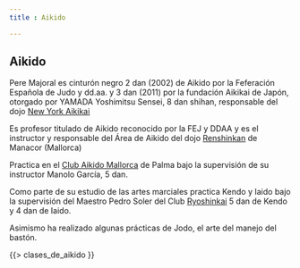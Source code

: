 ```yaml
---
title : Aikido

---
```


## Aikido

Pere Majoral es cinturón negro 2 dan (2002) de Aikido por la Feferación Española de Judo y dd.aa. y 3 dan (2011) por la fundación Aikikai de Japón, otorgado por YAMADA Yoshimitsu Sensei, 8 dan shihan, responsable del dojo [New York Aikikai](http://www.nyaikikai.com/)

        
Es profesor titulado de Aikido reconocido por la FEJ y DDAA y es el instructor y responsable del Área de Aikido del dojo [Renshinkan][mapa] de Manacor (Mallorca)

Practica en el [Club Aikido Mallorca](http://aikidomallorca.com) de Palma bajo la supervisión de su instructor Manolo García, 5 dan.

Como parte de su estudio de las artes marciales practica Kendo y Iaido bajo la supervisión del Maestro Pedro Soler del Club [Ryoshinkai](http://ryoshinkai.com/) 5 dan de Kendo y 4 dan de Iaido.

Asimismo ha realizado algunas prácticas de Jodo, el arte del manejo del bastón.

{{> clases_de_aikido }}

[mapa]: http://maps.google.es/maps/place?f=q&amp;source=s_q&amp;hl=es&amp;geocode=&amp;q=renshinkanmallorca.com&amp;vps=1&amp;jsv=168d&amp;sspn=9.133974,19.511719&amp;ie=UTF8&amp;ei=sV1rSuK2GsKnjAfSgcGIBA&amp;sig2=kJgjsRS3tySE5nJcp5oJLA&amp;cd=1&amp;usq=renshinkanmallorca.com&amp;fb=1&amp;cid=1820543519281613502